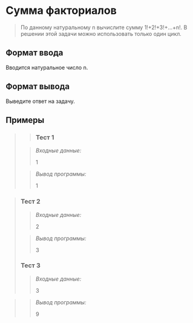 # Сумма факториалов

>По данному натуральному n вычислите сумму 1!+2!+3!+...+n!. В решении этой задачи можно использовать только один цикл.
> 


## Формат ввода

Вводится натуральное число n.

## Формат вывода

Выведите ответ на задачу.


 ## Примеры
>
> >### Тест 1
>
>>*Входные данные:*
>>
>> 1
>>
>>
>>
>>
>> 
>>
>>
>>
>>
>> 
> 
>>*Вывод программы:*
>>
>>1
>>
>>
>>
>>
 
>### Тест 2
>
>>*Входные данные:*
>>
>>2
>>
>>
>>
>>
>> 
>>
>> 
>>
>> 
>>
>>
>>
>>
>>
>
>>*Вывод программы:*
>>
>>3
>>
>>
>>
>>
>>
>>
>### Тест 3
>
>>*Входные данные:*
>>
>>3
>>
>>
>>
>>
>>
>>
>> 
>>
>> 
>>
>>
>>

>>*Вывод программы:*
>>
>>9
>>
>>